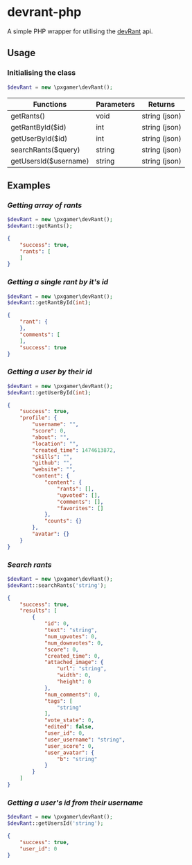 # devrant-php

A simple PHP wrapper for utilising the [devRant](https://devrant.io) api.

## Usage

### Initialising the class
```php
$devRant = new \pxgamer\devRant();
```

Functions             | Parameters | Returns
--------------------- | ---------- | -------
getRants()            | void       | string (json)
getRantById($id)      | int        | string (json)
getUserById($id)      | int        | string (json)
searchRants($query)   | string     | string (json)
getUsersId($username) | string     | string (json)

## Examples

### _Getting array of rants_
```php
$devRant = new \pxgamer\devRant();
$devRant::getRants();
```
```json
{
    "success": true,
    "rants": [
    ]
}
```

### _Getting a single rant by it's id_
```php
$devRant = new \pxgamer\devRant();
$devRant::getRantById(int);
```
```json
{
    "rant": {
    },
    "comments": [
    ],
    "success": true
}
```

### _Getting a user by their id_
```php
$devRant = new \pxgamer\devRant();
$devRant::getUserById(int);
```
```json
{
    "success": true,
    "profile": {
        "username": "",
        "score": 0,
        "about": "",
        "location": "",
        "created_time": 1474613872,
        "skills": "",
        "github": "",
        "website": "",
        "content": {
            "content": {
                "rants": [],
                "upvoted": [],
                "comments": [],
                "favorites": []
            },
            "counts": {}
        },
        "avatar": {}
    }
}
```

### _Search rants_
```php
$devRant = new \pxgamer\devRant();
$devRant::searchRants('string');
```
```json
{
    "success": true,
    "results": [
        {
            "id": 0,
            "text": "string",
            "num_upvotes": 0,
            "num_downvotes": 0,
            "score": 0,
            "created_time": 0,
            "attached_image": {
                "url": "string",
                "width": 0,
                "height": 0
            },
            "num_comments": 0,
            "tags": [
                "string"
            ],
            "vote_state": 0,
            "edited": false,
            "user_id": 0,
            "user_username": "string",
            "user_score": 0,
            "user_avatar": {
                "b": "string"
            }
        }
    ]
}
```

### _Getting a user's id from their username_
```php
$devRant = new \pxgamer\devRant();
$devRant::getUsersId('string');
```
```json
{
    "success": true,
    "user_id": 0
}
```

